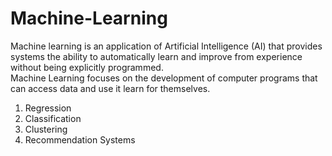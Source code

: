 # Machine-Learning<br>
Machine learning is an application of Artificial Intelligence (AI) that provides systems the ability to automatically learn and improve from experience without being explicitly programmed.<br> Machine Learning focuses on the development of computer programs that can access data and use it learn for themselves.
1) Regression
2) Classification
3) Clustering
4) Recommendation Systems
